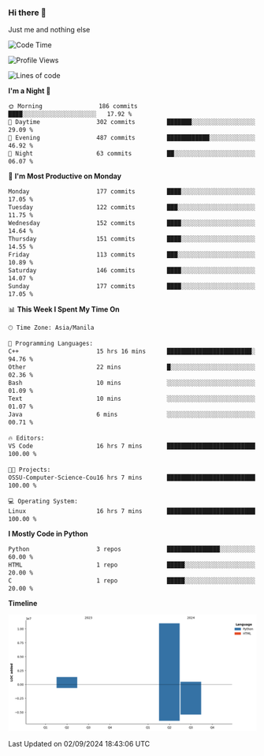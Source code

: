 ### Hi there 👋

Just me and nothing else


<!--START_SECTION:waka-->
![Code Time](http://img.shields.io/badge/Code%20Time-634%20hrs%2051%20mins-blue)

![Profile Views](http://img.shields.io/badge/Profile%20Views-5-blue)

![Lines of code](https://img.shields.io/badge/From%20Hello%20World%20I%27ve%20Written-12.7%20million%20lines%20of%20code-blue)

**I'm a Night 🦉** 

```text
🌞 Morning                186 commits         ████░░░░░░░░░░░░░░░░░░░░░   17.92 % 
🌆 Daytime                302 commits         ███████░░░░░░░░░░░░░░░░░░   29.09 % 
🌃 Evening                487 commits         ████████████░░░░░░░░░░░░░   46.92 % 
🌙 Night                  63 commits          ██░░░░░░░░░░░░░░░░░░░░░░░   06.07 % 
```
📅 **I'm Most Productive on Monday** 

```text
Monday                   177 commits         ████░░░░░░░░░░░░░░░░░░░░░   17.05 % 
Tuesday                  122 commits         ███░░░░░░░░░░░░░░░░░░░░░░   11.75 % 
Wednesday                152 commits         ████░░░░░░░░░░░░░░░░░░░░░   14.64 % 
Thursday                 151 commits         ████░░░░░░░░░░░░░░░░░░░░░   14.55 % 
Friday                   113 commits         ███░░░░░░░░░░░░░░░░░░░░░░   10.89 % 
Saturday                 146 commits         ████░░░░░░░░░░░░░░░░░░░░░   14.07 % 
Sunday                   177 commits         ████░░░░░░░░░░░░░░░░░░░░░   17.05 % 
```


📊 **This Week I Spent My Time On** 

```text
🕑︎ Time Zone: Asia/Manila

💬 Programming Languages: 
C++                      15 hrs 16 mins      ████████████████████████░   94.76 % 
Other                    22 mins             █░░░░░░░░░░░░░░░░░░░░░░░░   02.36 % 
Bash                     10 mins             ░░░░░░░░░░░░░░░░░░░░░░░░░   01.09 % 
Text                     10 mins             ░░░░░░░░░░░░░░░░░░░░░░░░░   01.07 % 
Java                     6 mins              ░░░░░░░░░░░░░░░░░░░░░░░░░   00.71 % 

🔥 Editors: 
VS Code                  16 hrs 7 mins       █████████████████████████   100.00 % 

🐱‍💻 Projects: 
OSSU-Computer-Science-Cou16 hrs 7 mins       █████████████████████████   100.00 % 

💻 Operating System: 
Linux                    16 hrs 7 mins       █████████████████████████   100.00 % 
```

**I Mostly Code in Python** 

```text
Python                   3 repos             ███████████████░░░░░░░░░░   60.00 % 
HTML                     1 repo              █████░░░░░░░░░░░░░░░░░░░░   20.00 % 
C                        1 repo              █████░░░░░░░░░░░░░░░░░░░░   20.00 % 
```



**Timeline**

![Lines of Code chart](https://raw.githubusercontent.com/brutist/brutist/main/assets/bar_graph.png)


 Last Updated on 02/09/2024 18:43:06 UTC
<!--END_SECTION:waka-->
